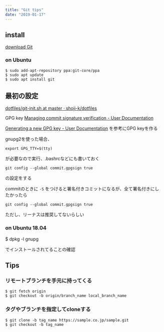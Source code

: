 ```yaml
---
title: "Git tips"
date: "2019-01-17"
---
```


## install

[download Git](https://git-scm.com/download/linux)

### on Ubuntu

```
$ sudo add-apt-repository ppa:git-core/ppa
$ sudo apt update
$ sudo apt install git
```

## 最初の設定

[dotfiles/git\-init\.sh at master · shoji\-k/dotfiles](https://github.com/shoji-k/dotfiles/blob/master/git-init.sh)

GPG key
[Managing commit signature verification \- User Documentation](https://help.github.com/articles/managing-commit-signature-verification/)

[Generating a new GPG key \- User Documentation](https://help.github.com/articles/generating-a-new-gpg-key/)
を参考にGPG keyを作る

gnupg2を使った場合、

```
export GPG_TTY=$(tty)
```

が必要なので実行、.bashrcなどにも書いておく  

```
git config --global commit.gpgsign true
```

の設定をする

commitのときに ```-S``` をつけると署名付きコミットになるが、全て署名付きにしたかったら  

```
git config --global commit.gpgsign true
```

ただし、リーナスは推奨してないらしい  

### on Ubuntu 18.04

$ dpkg -l gnupg

でインストールされてることの確認

## Tips

### リモートブランチを手元に持ってくる  

```
$ git fetch origin
$ git checkout -b origin/branch_name local_branch_name
```

### タグやブランチを指定してcloneする

```
$ git clone -b tag_name https://sample.co.jp/sample.git
$ git checkout -b tag_name
```